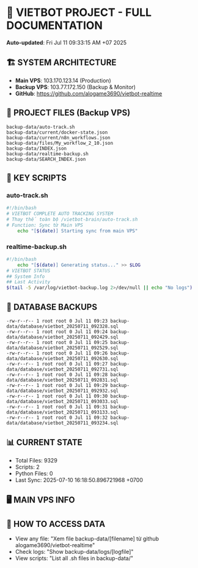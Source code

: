 # 🤖 VIETBOT PROJECT - FULL DOCUMENTATION
**Auto-updated**: Fri Jul 11 09:33:15 AM +07 2025

## 🏗️ SYSTEM ARCHITECTURE
- **Main VPS**: 103.170.123.14 (Production)
- **Backup VPS**: 103.77.172.150 (Backup & Monitor)
- **GitHub**: https://github.com/alogame3690/vietbot-realtime

## 📁 PROJECT FILES (Backup VPS)
```
backup-data/auto-track.sh
backup-data/current/docker-state.json
backup-data/current/n8n_workflows.json
backup-data/files/My_workflow_2_10.json
backup-data/INDEX.json
backup-data/realtime-backup.sh
backup-data/SEARCH_INDEX.json
```

## 🔧 KEY SCRIPTS
### auto-track.sh
```bash
#!/bin/bash
# VIETBOT COMPLETE AUTO TRACKING SYSTEM
# Thay thế toàn bộ /vietbot-brain/auto-track.sh
# Function: Sync từ Main VPS
    echo "[$(date)] Starting sync from main VPS"
```
### realtime-backup.sh
```bash
#!/bin/bash
    echo "[$(date)] Generating status..." >> $LOG
# VIETBOT STATUS
## System Info
## Last Activity
$(tail -5 /var/log/vietbot-backup.log 2>/dev/null || echo "No logs")
```

## 💾 DATABASE BACKUPS
```
-rw-r--r-- 1 root root 0 Jul 11 09:23 backup-data/database/vietbot_20250711_092328.sql
-rw-r--r-- 1 root root 0 Jul 11 09:24 backup-data/database/vietbot_20250711_092429.sql
-rw-r--r-- 1 root root 0 Jul 11 09:25 backup-data/database/vietbot_20250711_092529.sql
-rw-r--r-- 1 root root 0 Jul 11 09:26 backup-data/database/vietbot_20250711_092630.sql
-rw-r--r-- 1 root root 0 Jul 11 09:27 backup-data/database/vietbot_20250711_092731.sql
-rw-r--r-- 1 root root 0 Jul 11 09:28 backup-data/database/vietbot_20250711_092831.sql
-rw-r--r-- 1 root root 0 Jul 11 09:29 backup-data/database/vietbot_20250711_092932.sql
-rw-r--r-- 1 root root 0 Jul 11 09:30 backup-data/database/vietbot_20250711_093033.sql
-rw-r--r-- 1 root root 0 Jul 11 09:31 backup-data/database/vietbot_20250711_093133.sql
-rw-r--r-- 1 root root 0 Jul 11 09:32 backup-data/database/vietbot_20250711_093234.sql
```

## 📊 CURRENT STATE
- Total Files: 9329
- Scripts: 2
- Python Files: 0
- Last Sync: 2025-07-10 16:18:50.896721968 +0700

## 🖥️ MAIN VPS INFO


## 🚨 HOW TO ACCESS DATA
- View any file: "Xem file backup-data/[filename] từ github alogame3690/vietbot-realtime"
- Check logs: "Show backup-data/logs/[logfile]"
- View scripts: "List all .sh files in backup-data/"
